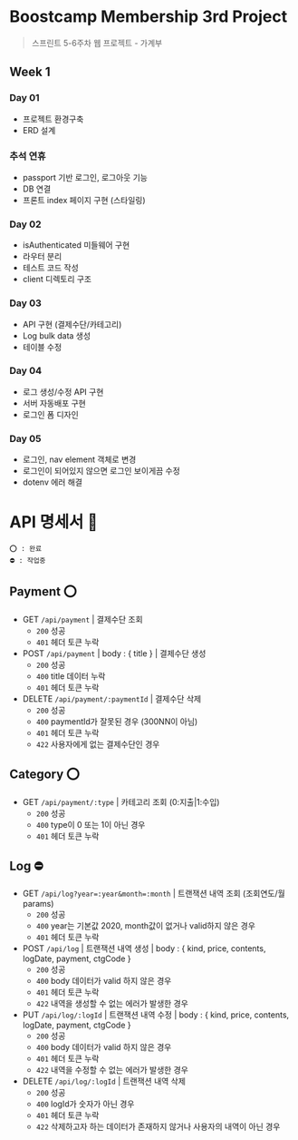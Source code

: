 # Boostcamp Membership 3rd Project
> 스프린트 5-6주차 웹 프로젝트 - 가계부

## Week 1

### Day 01
- 프로젝트 환경구축
- ERD 설계

### 추석 연휴
- passport 기반 로그인, 로그아웃 기능
- DB 연결
- 프론트 index 페이지 구현 (스타일링)

### Day 02
- isAuthenticated 미들웨어 구현
- 라우터 분리
- 테스트 코드 작성
- client 디렉토리 구조

### Day 03
- API 구현 (결제수단/카테고리)
- Log bulk data 생성
- 테이블 수정

### Day 04
- 로그 생성/수정 API 구현
- 서버 자동배포 구현
- 로그인 폼 디자인

### Day 05
- 로그인, nav element 객체로 변경
- 로그인이 되어있지 않으면 로그인 보이게끔 수정
- dotenv 에러 해결

# API 명세서 📃

```
⭕️ : 완료
⛔️ : 작업중
```

## Payment ⭕️

- GET `/api/payment` | 결제수단 조회
  - `200` 성공
  - `401` 헤더 토큰 누락
- POST `/api/payment` | body : { title } | 결제수단 생성
  - `200` 성공
  - `400` title 데이터 누락
  - `401` 헤더 토큰 누락
- DELETE `/api/payment/:paymentId` | 결제수단 삭제
  - `200` 성공
  - `400` paymentId가 잘못된 경우 (300NN이 아님)
  - `401` 헤더 토큰 누락
  - `422` 사용자에게 없는 결제수단인 경우

## Category ⭕️

- GET `/api/payment/:type` | 카테고리 조회 (0:지출|1:수입)
  - `200` 성공
  - `400` type이 0 또는 1이 아닌 경우
  - `401` 헤더 토큰 누락

## Log ⛔️

- GET `/api/log?year=:year&month=:month` | 트랜잭션 내역 조회 (조회연도/월 params)
  - `200` 성공
  - `400` year는 기본값 2020, month값이 없거나 valid하지 않은 경우
  - `401` 헤더 토큰 누락
- POST `/api/log` | 트랜잭션 내역 생성 | body : { kind, price, contents, logDate, payment, ctgCode }
  - `200` 성공
  - `400` body 데이터가 valid 하지 않은 경우
  - `401` 헤더 토큰 누락
  - `422` 내역을 생성할 수 없는 에러가 발생한 경우
- PUT `/api/log/:logId` | 트랜잭션 내역 수정 | body : { kind, price, contents, logDate, payment, ctgCode }
  - `200` 성공
  - `400` body 데이터가 valid 하지 않은 경우
  - `401` 헤더 토큰 누락
  - `422` 내역을 수정할 수 없는 에러가 발생한 경우
- DELETE `/api/log/:logId` | 트랜잭션 내역 삭제
  - `200` 성공
  - `400` logId가 숫자가 아닌 경우
  - `401` 헤더 토큰 누락
  - `422` 삭제하고자 하는 데이터가 존재하지 않거나 사용자의 내역이 아닌 경우